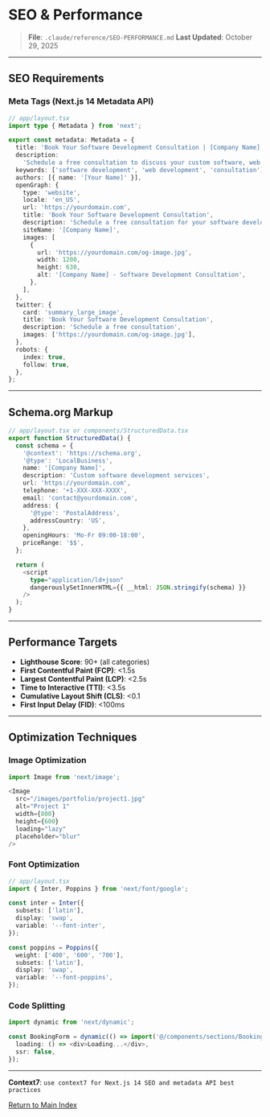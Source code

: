 # SEO & Performance

> **File**: `.claude/reference/SEO-PERFORMANCE.md`
> **Last Updated**: October 29, 2025

---

## SEO Requirements

### Meta Tags (Next.js 14 Metadata API)

```typescript
// app/layout.tsx
import type { Metadata } from 'next';

export const metadata: Metadata = {
  title: 'Book Your Software Development Consultation | [Company Name]',
  description:
    'Schedule a free consultation to discuss your custom software, web application, or mobile app development needs.',
  keywords: ['software development', 'web development', 'consultation'],
  authors: [{ name: '[Your Name]' }],
  openGraph: {
    type: 'website',
    locale: 'en_US',
    url: 'https://yourdomain.com',
    title: 'Book Your Software Development Consultation',
    description: 'Schedule a free consultation for your software development project',
    siteName: '[Company Name]',
    images: [
      {
        url: 'https://yourdomain.com/og-image.jpg',
        width: 1200,
        height: 630,
        alt: '[Company Name] - Software Development Consultation',
      },
    ],
  },
  twitter: {
    card: 'summary_large_image',
    title: 'Book Your Software Development Consultation',
    description: 'Schedule a free consultation',
    images: ['https://yourdomain.com/og-image.jpg'],
  },
  robots: {
    index: true,
    follow: true,
  },
};
```

---

## Schema.org Markup

```typescript
// app/layout.tsx or components/StructuredData.tsx
export function StructuredData() {
  const schema = {
    '@context': 'https://schema.org',
    '@type': 'LocalBusiness',
    name: '[Company Name]',
    description: 'Custom software development services',
    url: 'https://yourdomain.com',
    telephone: '+1-XXX-XXX-XXXX',
    email: 'contact@yourdomain.com',
    address: {
      '@type': 'PostalAddress',
      addressCountry: 'US',
    },
    openingHours: 'Mo-Fr 09:00-18:00',
    priceRange: '$$',
  };

  return (
    <script
      type="application/ld+json"
      dangerouslySetInnerHTML={{ __html: JSON.stringify(schema) }}
    />
  );
}
```

---

## Performance Targets

- **Lighthouse Score**: 90+ (all categories)
- **First Contentful Paint (FCP)**: <1.5s
- **Largest Contentful Paint (LCP)**: <2.5s
- **Time to Interactive (TTI)**: <3.5s
- **Cumulative Layout Shift (CLS)**: <0.1
- **First Input Delay (FID)**: <100ms

---

## Optimization Techniques

### Image Optimization

```typescript
import Image from 'next/image';

<Image
  src="/images/portfolio/project1.jpg"
  alt="Project 1"
  width={800}
  height={600}
  loading="lazy"
  placeholder="blur"
/>
```

### Font Optimization

```typescript
// app/layout.tsx
import { Inter, Poppins } from 'next/font/google';

const inter = Inter({
  subsets: ['latin'],
  display: 'swap',
  variable: '--font-inter',
});

const poppins = Poppins({
  weight: ['400', '600', '700'],
  subsets: ['latin'],
  display: 'swap',
  variable: '--font-poppins',
});
```

### Code Splitting

```typescript
import dynamic from 'next/dynamic';

const BookingForm = dynamic(() => import('@/components/sections/BookingForm'), {
  loading: () => <div>Loading...</div>,
  ssr: false,
});
```

---

**Context7**: `use context7 for Next.js 14 SEO and metadata API best practices`

[Return to Main Index](../CLAUDE.md)
